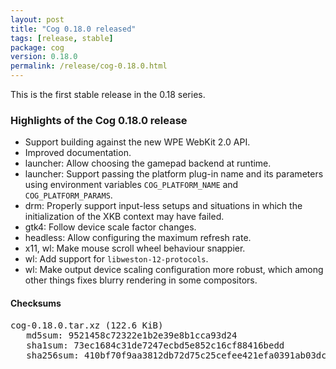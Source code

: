 ```yaml
---
layout: post
title: "Cog 0.18.0 released"
tags: [release, stable]
package: cog
version: 0.18.0
permalink: /release/cog-0.18.0.html
---
```


This is the first stable release in the 0.18 series.

### Highlights of the Cog 0.18.0 release

- Support building against the new WPE WebKit 2.0 API.
- Improved documentation.
- launcher: Allow choosing the gamepad backend at runtime.
- launcher: Support passing the platform plug-in name and its parameters
  using environment variables `COG_PLATFORM_NAME` and `COG_PLATFORM_PARAMS`.
- drm: Properly support input-less setups and situations in which the
  initialization of the XKB context may have failed.
- gtk4: Follow device scale factor changes.
- headless: Allow configuring the maximum refresh rate.
- x11, wl: Make mouse scroll wheel behaviour snappier.
- wl: Add support for `libweston-12-protocols`.
- wl: Make output device scaling configuration more robust, which among
  other things fixes blurry rendering in some compositors.

#### Checksums

<pre>
cog-0.18.0.tar.xz (122.6 KiB)
   md5sum: 9521458c72322e1b2e39e8b1cca93d24
   sha1sum: 73ec1684c31de7247ecbd5e852c16cf88416bedd
   sha256sum: 410bf70f9aa3812db72d75c25cefee421efa0391ab03dc3c37299dfaa388f4fd
</pre>

